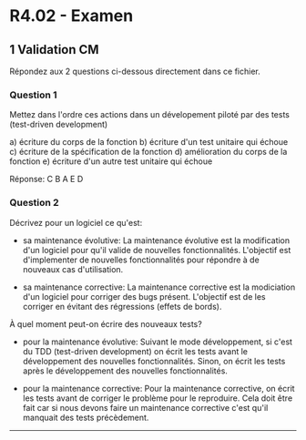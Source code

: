 # R4.02 - Examen

## 1 Validation CM

Répondez aux 2 questions ci-dessous directement dans ce fichier.

### Question 1
Mettez dans l'ordre ces actions dans un dévelopement piloté par des tests (test-driven development)

a) écriture du corps de la fonction
b) écriture d'un test unitaire qui échoue
c) écriture de la spécification de la fonction
d) amélioration du corps de la fonction
e) écriture d'un autre test unitaire qui échoue

Réponse: C B A E D

### Question 2
Décrivez pour un logiciel ce qu'est:

* sa maintenance évolutive:
La maintenance évolutive est la modification d'un logiciel pour qu'il valide de nouvelles fonctionnalités.
L'objectif est d'implementer de nouvelles fonctionnalités pour répondre à de nouveaux cas d'utilisation.

* sa maintenance corrective:
La maintenance corrective est la modiciation d'un logiciel pour corriger des bugs présent.
L'objectif est de les corriger en évitant des régressions (effets de bords).

À quel moment peut-on écrire des nouveaux tests?

* pour la maintenance évolutive:
Suivant le mode développement, si c'est du TDD (test-driven development) on écrit les tests avant le développement des nouvelles fonctionnalités.
Sinon, on écrit les tests après le développement des nouvelles fonctionnalités.

* pour la maintenance corrective:
Pour la maintenance corrective, on écrit les tests avant de corriger le problème pour le reproduire.
Cela doit être fait car si nous devons faire un maintenance corrective c'est qu'il manquait des tests précèdement.

---
